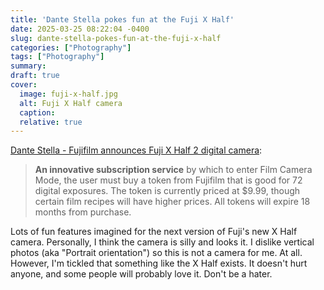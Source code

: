 ```yaml
---
title: 'Dante Stella pokes fun at the Fuji X Half'
date: 2025-03-25 08:22:04 -0400
slug: dante-stella-pokes-fun-at-the-fuji-x-half
categories: ["Photography"]
tags: ["Photography"]
summary: 
draft: true
cover: 
  image: fuji-x-half.jpg
  alt: Fuji X Half camera
  caption: 
  relative: true
---
```


[Dante Stella - Fujifilm announces Fuji X Half 2 digital camera](https://themachineplanet.wordpress.com/2025/05/22/fujifilm-announces-fuji-x-half-2-digital-camera/):

> **An innovative subscription service** by which to enter Film Camera Mode, the user must buy a token from Fujifilm that is good for 72 digital exposures. The token is currently priced at $9.99, though certain film recipes will have higher prices. All tokens will expire 18 months from purchase.

Lots of fun features imagined for the next version of Fuji's new X Half camera. Personally, I think the camera is silly and looks it. I dislike vertical photos (aka "Portrait orientation") so this is not a camera for me. At all. However, I'm tickled that something like the X Half exists. It doesn't hurt anyone, and some people will probably love it. Don't be a hater.
